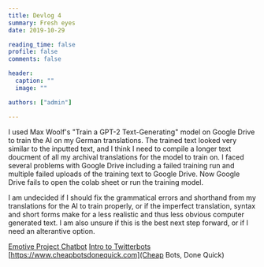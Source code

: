 ```yaml
---
title: Devlog 4
summary: Fresh eyes
date: 2019-10-29

reading_time: false
profile: false
comments: false

header:
  caption: ""
  image: ""

authors: ["admin"]

---
```


I used Max Woolf's "Train a GPT-2 Text-Generating" model on Google Drive to train the AI on my German translations. The trained text looked very similar to the inputted text, and I think I need to compile a longer text doucment of all my archival translations for the model to train on. I faced several problems with Google Drive including a failed training run and multiple failed uploads of the training text to Google Drive. Now Google Drive fails to open the colab sheet or run the training model.

I am undecided if I should fix the grammatical errors and shorthand from my translations for the AI to train properly, or if the imperfect translation, syntax and short forms make for a less realistic and thus less obvious computer generated text. I am also unsure if this is the best next step forward, or if I need an alterantive option.

[Emotive Project Chatbot](http://athena.emotiveproject.eu/chatbot/)
[Intro to Twitterbots](https://smgprojects.github.io/bots/)
[https://www.cheapbotsdonequick.com](Cheap Bots, Done Quick)

